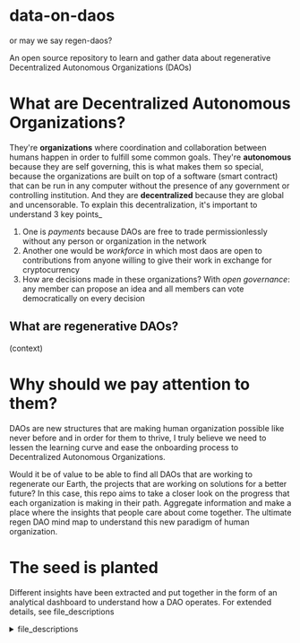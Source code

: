 # data-on-daos 
or may we say regen-daos?

An open source repository to learn and gather data about regenerative Decentralized Autonomous Organizations (DAOs)

# What are Decentralized Autonomous Organizations?

They're **organizations** where coordination and collaboration between humans happen in order to fulfill some common goals.
They're **autonomous** because they are self governing, this is what makes them so special, because the organizations are built on top of a software (smart contract) that can be run in any computer without the presence of any government or controlling institution.
And they are **decentralized** because they are global and uncensorable. To explain this decentralization, it's important to understand 3 key points_
  1. One is _payments_ because DAOs are free to trade permissionlessly without any person or organization in the network
  2. Another one would be _workforce_ in which most daos are open to contributions from anyone willing to give their work in exchange for cryptocurrency
  3. How are decisions made in these organizations? With _open governance_: any member can propose an idea and all members can vote democratically on every decision

## What are regenerative DAOs?
(context)

# Why should we pay attention to them?

DAOs are new structures that are making human organization possible like never before and in order for them to thrive, I truly believe we need to lessen the learning curve and ease the onboarding process to Decentralized Autonomous Organizations.

Would it be of value to be able to find all DAOs that are working to regenerate our Earth, the projects that are working on solutions for a better future? In this case, this repo aims to take a closer look on the progress that each organization is making in their path. Aggregate information and make a place where the insights that people care about come together. The ultimate regen DAO mind map to understand this new paradigm of human organization. 

# The seed is planted

Different insights have been extracted and put together in the form of an analytical dashboard to understand how a DAO operates. For extended details, see file_descriptions

<details>
<summary>file_descriptions</summary>
<br>
1. datasets: folder containing all .csv files used in the notebooks
  
  - aragon: folder containing the .csv files from Aragon DAO
    - aragon_transhist.csv: data extracted from Etherscan (2020-10-23 to 2022-04-0)
  
  - bankless: folder containing the .csv files from Bankless DAO
    - bankles_gnosis_proxy.csv:
    - bankless_tokenholders.csv: 
    - bankless_transhist.csv:
    - bankless_treasury.csv:
  
  - gitcoin: folder containing the .csv files from Gitcoin DAO
    - gitcoin_tokenholders.csv:
  
  - lido: folder containing the .csv files from Lido Protocol
    - lido_transactionhist.csv:
    - lido_treasury.csv:
  
  - mstable: folder containing the .csv files from Mstable DAO
    - mstable_gnosis_wallet.csv: 
    - mstable_tokenholders.csv:
    - mstable_transhist.csv:
    - mstable_treasury.csv:
  
  - impactdaos_lang_processed.csv
  
2. notebooks:
  
  - gitcoin_votes_and_proposals.ipynb: notebook with Gitcoin's insights related to governance, topic modelling on Snapshot proposals
  - lido_transactions.ipynb:
  - mstable_contributors_index.ipynb: notebook with all classified contriburs transactions
  - mstable_votes_and_proposals.ipynb: notebook with Mstable's insights related to governance, topic modelling on Snapshot proposals
  - mstable_wallet_segmentation-4k.ipynb: notebook with supervised machine learning model of classification, segmentation of wallets in clusters to identify types of transactions related to contributors
  - mstable_wallet_segmentation_bmf.ipynb:
  - bankless_votes_and_proposals.ipynb:
  - impact_daos_topic_modelling.ipynb:
  - aragon_transactions.ipynb:
  - bankless_transactions.ipynb:
  
3. text_files: folder containing .json files extracted from snapshot with GraphQL
  - bankless_proposals.json
  - bankless_votes.json
  - cabindao_proposals.json
  - forefront_proposals.json
  - gitcoin_proposals.json
  - gitcoin_votes.json
  - giveth_proposals.json
  - goldfinch_proposals.json
  - moss_proposals.json
  - mstable_proposals.json
  - mstable_votes.json
  - oceanprotocol_proposals.json
  - poh_proposals.json
  - primedao_proposals.json
  - protein_proposals.json
  - thedreamdao_proposals.json
  - vitadao_proposals.json
  
</details>
